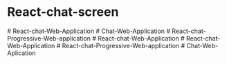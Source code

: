 # React-chat-screen
#   R e a c t - c h a t - W e b - A p p l i c a t i o n  
 #   C h a t - W e b - A p p l i c a t i o n  
 #   R e a c t - c h a t - P r o g r e s s i v e - W e b - a p p l i c a t i o n  
 #   R e a c t - c h a t - W e b - A p p l i c a t i o n  
 #   R e a c t - c h a t - W e b - A p p l i c a t i o n  
 #   R e a c t - c h a t - P r o g r e s s i v e - W e b - a p p l i c a t i o n  
 #   C h a t - W e b - A p l i c a t i o n  
 